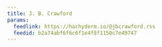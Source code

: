```yaml
---
title: J. B. Crawford
params:
  feedlink: https://hachyderm.io/@jbcrawford.rss
  feedid: b2a74abf6f6c6f1e4f8f1150c7e49747
---
```

